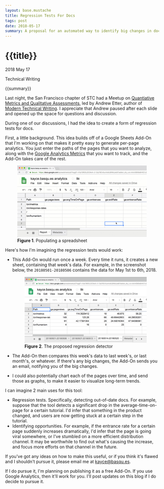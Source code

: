 ```yaml
---
layout: base.mustache
title: Regression Tests For Docs
tags: post
date: 2018-05-17
summary: A proposal for an automated way to identify big changes in docs.
---
```


<h1 id="title">{{title}}</h1>

<p id="time">
  <time datetime="2018-05-17">2018 May 17</time>
</p>

<p id="category">Technical Writing</p>

<p id="summary">
{{summary}}
</p>

Last night, the San Francisco chapter of STC
had a Meetup on [Quantiative Metrics and Qualitative
Assessments](https://www.meetup.com/stc-sf/events/250161416), led by
Andrew Etter, author of [Modern Technical Writing][MTW]. I appreciate that
Andrew paused after each slide and opened up the space for questions and
discussion.

[MTW]: https://www.amazon.com/gp/product/B01A2QL9SS/ref=as_li_tl?ie=UTF8&camp=1789&creative=9325&creativeASIN=B01A2QL9SS&linkCode=as2&tag=kayce0d-20&linkId=9349a535973cb16c11829b9a9286c63e

During one of our discussions, I had the idea to create a form of
regression tests for docs.

First, a little background. This idea builds off of a Google Sheets Add-On that
I'm working on that makes it pretty easy to generate per-page analytics.
You just enter the paths of the pages that you want to analyze, along with
the [Google Analytics Metrics][GAM] that you want to track, and the Add-On
takes care of the rest.

[GAM]: https://developers.google.com/analytics/devguides/reporting/core/dimsmets

<figure>
  <img alt="Populating a spreadsheet."
       src="/media/gab.gif"/>
  <figcaption>
    <b>Figure 1</b>. Populating a spreadsheet
  </figcaption>
</figure>

Here's how I'm imagining the regression tests would work:

* This Add-On would run once a week. Every time it runs, it creates a new
  sheet, containing that week's data. For example, in the screenshot below,
  the `20180501-20180506` contains the data for May 1st to 6th, 2018.

    <figure>
      <img alt="The proposed regression detector."
           src="/media/canary.png"/>
      <figcaption>
        <b>Figure 2</b>. The proposed regression detector
      </figcaption>
    </figure>

* The Add-On then compares this week's data to last week's, or last month's,
  or whatever. If there's any big changes, the Add-On sends you an email,
  notifying you of the big changes.
* I could also potentially chart each of the pages over time, and send
  those as graphs, to make it easier to visualize long-term trends.

I can imagine 2 main uses for this tool:

* Regression tests. Specifically, detecting out-of-date docs. For example,
  suppose that the tool detects a significant drop in the average-time-on-page
  for a certain tutorial. I'd infer that something in the product changed,
  and users are now getting stuck at a certain step in the tutorial.
* Identifying opportunities. For example, if the entrance rate for a certain
  page suddenly increases dramatically, I'd infer that the page is going
  viral somewhere, or I've stumbled on a more efficient distribution channel.
  It may be worthwhile to find out what's causing the increase, and focus
  more efforts on that channel in the future.

If you've got any ideas on how to make this useful, or if you think it's
flawed and I shouldn't pursue it, please email me at kayce@basqu.es.

If I do pursue it, I'm planning on publishing it as a free Add-On. If you use
Google Analytics, then it'll work for you. I'll post updates on this blog if
I do decide to pursue it.
